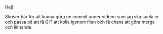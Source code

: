 Hej!

Skriver här för att kunna göra en commit under videon som jag ska spela in och passa på att få GIT att kolla igenom filen och få chans att göra merge och liknande. 